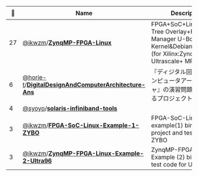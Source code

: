 |:star2: | Name | Description | 🌍|
|---|---|---|---|
|27|[@ikwzm](https://github.com/ikwzm)/[**ZynqMP-FPGA-Linux**](https://github.com/ikwzm/ZynqMP-FPGA-Linux)|FPGA+SoC+Linux+Device Tree Overlay+FPGA Manager U-Boot&Linux Kernel&Debian9 Images (for Xilinx:Zynq Ultrascale+ MPSoC)||
|6|[@horie-t](https://github.com/horie-t)/[**DigitalDesignAndComputerArchitecture-Ans**](https://github.com/horie-t/DigitalDesignAndComputerArchitecture-Ans)|『ディジタル回路設計とコンピュータアーキテクチャ』の演習問題をやってみるプロジェクト||
|4|[@syoyo](https://github.com/syoyo)/[**solaris-infiniband-tools**](https://github.com/syoyo/solaris-infiniband-tools)|||
|3|[@ikwzm](https://github.com/ikwzm)/[**FPGA-SoC-Linux-Example-1-ZYBO**](https://github.com/ikwzm/FPGA-SoC-Linux-Example-1-ZYBO)|FPGA-SoC-Linux example(1) binary and project  and test code for ZYBO||
|3|[@ikwzm](https://github.com/ikwzm)/[**ZynqMP-FPGA-Linux-Example-2-Ultra96**](https://github.com/ikwzm/ZynqMP-FPGA-Linux-Example-2-Ultra96)|ZynqMP-FPGA-Linux Example (2) binary and test code for Ultra96||

